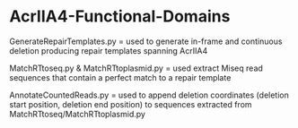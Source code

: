 # AcrIIA4-Functional-Domains
GenerateRepairTemplates.py = used to generate in-frame and continuous deletion producing repair templates spanning AcrIIA4

MatchRTtoseq.py & MatchRTtoplasmid.py = used extract Miseq read sequences that contain a perfect match to a repair template

AnnotateCountedReads.py = used to append deletion coordinates (deletion start position, deletion end position) to sequences extracted from MatchRTtoseq/MatchRTtoplasmid.py
